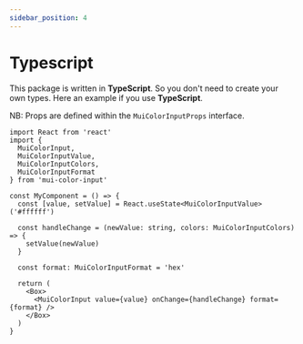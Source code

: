 ```yaml
---
sidebar_position: 4
---
```


# Typescript

This package is written in **TypeScript**. So you don't need to create your own types. Here an example if you use **TypeScript**.

NB: Props are defined within the `MuiColorInputProps` interface.

```tsx
import React from 'react'
import {
  MuiColorInput,
  MuiColorInputValue,
  MuiColorInputColors,
  MuiColorInputFormat
} from 'mui-color-input'

const MyComponent = () => {
  const [value, setValue] = React.useState<MuiColorInputValue>('#ffffff')

  const handleChange = (newValue: string, colors: MuiColorInputColors) => {
    setValue(newValue)
  }

  const format: MuiColorInputFormat = 'hex'

  return (
    <Box>
      <MuiColorInput value={value} onChange={handleChange} format={format} />
    </Box>
  )
}
```
